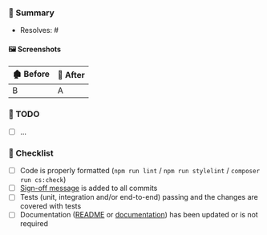 ### 📝 Summary

* Resolves: # <!-- related github issue -->

<!-- Write a summary of your change and some reasoning if needed -->

#### 🖼️ Screenshots

🏚️ Before | 🏡 After
---|---
B | A


### 🚧 TODO

- [ ] ...

### 🏁 Checklist

- [ ] Code is properly formatted (`npm run lint` / `npm run stylelint` / `composer run cs:check`)
- [ ] [Sign-off message](https://probot.github.io/apps/dco/) is added to all commits
- [ ] Tests (unit, integration and/or end-to-end) passing and the changes are covered with tests
- [ ] Documentation ([README](https://github.com/nextcloud/collectives/blob/main/README.md) or [documentation](https://github.com/nextcloud/collectives/blob/main/docs/)) has been updated or is not required
